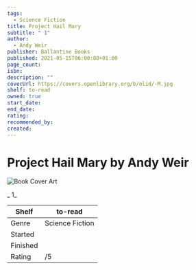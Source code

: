 ```yaml
---
tags:
  - Science Fiction
title: Project Hail Mary
subtitle: " 1"
author:
  - Andy Weir
publisher: Ballantine Books
published: 2021-05-15T06:00:00+01:00
page_count: 
isbn: 
description: ""
coverUrl: https://covers.openlibrary.org/b/olid/-M.jpg
shelf: to-read
owned: true
start_date: 
end_date: 
rating: 
recommended_by: 
created: 
---
```


# Project Hail Mary by Andy Weir

![Book Cover Art](https://covers.openlibrary.org/b/olid/-M.jpg)

_ 1_

| Shelf | to-read |
| --- | --- |
| Genre | Science Fiction |
| Started |  |
| Finished |  |
| Rating | /5 |

